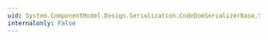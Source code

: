 ```yaml
---
uid: System.ComponentModel.Design.Serialization.CodeDomSerializerBase.SerializeProperty(System.ComponentModel.Design.Serialization.IDesignerSerializationManager,System.CodeDom.CodeStatementCollection,System.Object,System.ComponentModel.PropertyDescriptor)
internalonly: False
---
```

